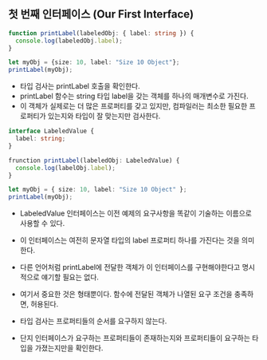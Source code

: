 ## 첫 번째 인터페이스 (Our First Interface)
```ts
function printLabel(labeledObj: { label: string }) {
  console.log(labeledObj.label);
}

let myObj = {size: 10, label: "Size 10 Object"};
printLabel(myObj);
```

- 타입 검사는 printLabel 호출을 확인한다. 
- printLabel 함수는 string 타입 label을 갖는 객체를 하나의 매개변수로 가진다. 
- 이 객체가 실제로는 더 많은 프로퍼티를 갖고 있지만, 컴파일러는 최소한 필요한 프로퍼티가 있는지와 타입이 잘 맞는지만 검사한다.

```ts
interface LabeledValue {
  label: string;
}

frunction printLabel(labeledObj: LabeledValue) {
  console.log(labelObj.label);
}

let myObj = { size: 10, label: "Size 10 Object" };
printLabel(myObj);
```

- LabeledValue 인터페이스는 이전 예제의 요구사항을 똑같이 기술하는 이름으로 사용할 수 있다.
- 이 인터페이스는 여전히 문자열 타입의 label 프로퍼티 하나를 가진다는 것을 의미한다.
- 다른 언어처럼 printLabel에 전달한 객체가 이 인터페이스를 구현해야한다고 명시적으로 얘기할 필요는 없다.
- 여기서 중요한 것은 형태뿐이다. 함수에 전달된 객체가 나열된 요구 조건을 충족하면, 허용된다.

- 타입 검사는 프로퍼티들의 순서를 요구하지 않는다.
- 단지 인터페이스가 요구하는 프로퍼티들이 존재하는지와 프로퍼티들이 요구하는 타입을 가졌는지만을 확인한다.

